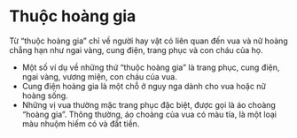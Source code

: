 # Thuộc hoàng gia

Từ “thuộc hoàng gia” chỉ về người hay vật có liên quan đến vua và nữ hoàng chẳng hạn như ngai vàng, cung điện, trang phục và con cháu của họ.
- Một số ví dụ về những thứ “thuộc hoàng gia” là trang phục, cung điện, ngai vàng, vương miện, con cháu của vua.
- Cung điện hoàng gia là một chỗ ở nguy nga dành cho vua hoặc nữ hoàng sống.
- Những vị vua thường mặc trang phục đặc biệt, được gọi là áo choàng “hoàng gia”. Thông thường, áo choàng của vua có màu tía, là một loại màu nhuộm hiếm có và đắt tiền.

